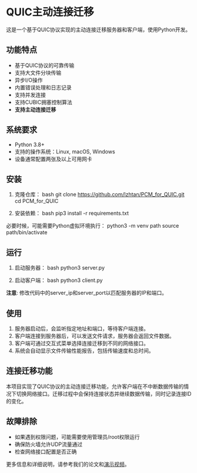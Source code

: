 # QUIC主动连接迁移

这是一个基于QUIC协议实现的主动连接迁移服务器和客户端，使用Python开发。

## 功能特点

- 基于QUIC协议的可靠传输
- 支持大文件分块传输
- 异步I/O操作
- 内置错误处理和日志记录
- 支持并发连接
- 支持CUBIC拥塞控制算法
- **支持主动连接迁移**

## 系统要求

- Python 3.8+
- 支持的操作系统：Linux, macOS, Windows
- 设备通常配置两张及以上可用网卡

## 安装

1. 克隆仓库：
bash
git clone https://github.com/lzhtan/PCM_for_QUIC.git
cd PCM_for_QUIC

2. 安装依赖：
bash
pip3 install -r requirements.txt

必要时候，可能需要Python虚拟环境执行：
python3 -m venv path
source path/bin/activate

## 运行

1. 启动服务器：
bash
python3 server.py

2. 启动客户端：
bash
python3 client.py

**注意**: 修改代码中的server_ip和server_port以匹配服务器的IP和端口。


## 使用

1. 服务器启动后，会监听指定地址和端口，等待客户端连接。
2. 客户端连接到服务器后，可以发送文件请求，服务器会返回文件数据。
3. 客户端可通过交互式菜单选择连接迁移到不同的网络接口。
4. 系统会自动显示文件传输性能报告，包括传输速度和总时间。

## 连接迁移功能

本项目实现了QUIC协议的主动连接迁移功能，允许客户端在不中断数据传输的情况下切换网络接口。迁移过程中会保持连接状态并继续数据传输，同时记录连接ID的变化。

## 故障排除

- 如果遇到权限问题，可能需要使用管理员/root权限运行
- 确保防火墙允许UDP流量通过
- 检查网络接口配置是否正确

更多信息和详细说明，请参考我们的论文和[演示视频](https://www.bilibili.com/video/BV1eaRhY9E4R/)。
